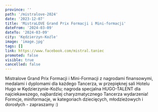 ```yaml
---
province: ''
path: '/mistralove-2024'
date: '2023-12-07'
title: 'MistraLOVE Grand Prix Formacji i Mini-formacji'
dateFrom: '2024-03-09'
dateTo: '2024-03-09'
city: 'Kędzierzyn-Koźle'
image: 'image.jpg'
tags: []
link: https://www.facebook.com/mistral.taniec
promoted: false
visible: true
cancelled: false
---
```

Mistralove Grand Prix Formacji i Mini-Formacji z nagrodami finansowymi, medalami i dyplomami dla każdego Tancerza, w przepięknej sali Hotelu Hugo w Kędzierzynie-Koźlu; nagroda specjalna HUGO-TALENT dla najciekawszego, najbardziej charyzmatycznego Tancerza wydarzenia! Formcje, miniformacje, w kategoriach dziecięcych, młodzieżowych i dorosłych - zapraszamy :) 
